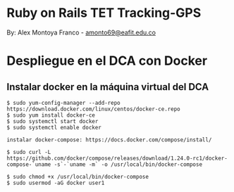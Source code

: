 # Ruby on Rails TET Tracking-GPS

By: Alex Montoya Franco - amonto69@eafit.edu.co

# Despliegue en el DCA con Docker


## Instalar docker en la máquina virtual del DCA

    $ sudo yum-config-manager --add-repo https://download.docker.com/linux/centos/docker-ce.repo
    $ sudo yum install docker-ce
    $ sudo systemctl start docker
    $ sudo systemctl enable docker

    instalar docker-compose: https://docs.docker.com/compose/install/

    $ sudo curl -L https://github.com/docker/compose/releases/download/1.24.0-rc1/docker-compose-`uname -s`-`uname -m` -o /usr/local/bin/docker-compose

    $ sudo chmod +x /usr/local/bin/docker-compose
    $ sudo usermod -aG docker user1
